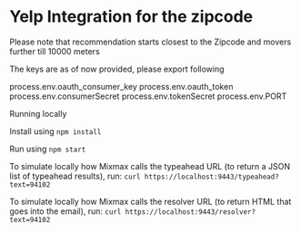 # Yelp Integration for the zipcode
Please note that recommendation starts closest to the Zipcode and movers further till 10000 meters

The keys are as of now provided, please export following 

process.env.oauth_consumer_key
process.env.oauth_token
process.env.consumerSecret
process.env.tokenSecret 
process.env.PORT

Running locally

Install using `npm install`

Run using `npm start`

To simulate locally how Mixmax calls the typeahead URL (to return a JSON list of typeahead results), run:
`curl https://localhost:9443/typeahead?text=94102`


To simulate locally how Mixmax calls the resolver URL (to return HTML that goes into the email), run:
`curl https://localhost:9443/resolver?text=94102`

